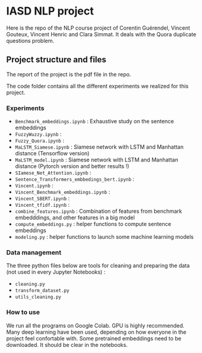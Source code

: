 # IASD NLP project
Here is the repo of the NLP course project of Corentin Guérendel, Vincent Gouteux, Vincent Henric and Clara Simmat. It deals with the Quora duplicate questions problem.

## Project structure and files

The report of the project is the pdf file in the repo.

The code folder contains all the different experiments we realized for this project.

### Experiments
- `Benchmark_embeddings.ipynb` : Exhaustive study on the sentence embeddings
- `FuzzyWuzzy.ipynb` :
- `Fuzzy_Quora.ipynb` :
- `MaLSTM_Siamese.ipynb` : Siamese network with LSTM and Manhattan distance (Tensorflow version)
- `MaLSTM_model.ipynb` : Siamese network with LSTM and Manhattan distance (Pytorch version and better results !)
- `SIamese_Net_Attention.ipynb` :
- `Sentence_Transformers_embbedings_bert.ipynb` :
- `Vincent.ipynb` :
- `Vincent_Benchmark_embeddings.ipynb` :
- `Vincent_SBERT.ipynb` :
- `Vincent_tfidf.ipynb` :
- `combine_features.ipynb` :	Combination of features from benchmark embedddings, and other features in a big model
- `compute_embeddings.py` : helper functions to compute sentence embeddings
- `modeling.py` : helper functions to launch some machine learning models
  
### Data management  

The three python files below are tools for cleaning and preparing the data (not used in every Jupyter Notebooks) :
- `cleaning.py` 
- `transform_dataset.py`
- `utils_cleaning.py`

### How to use

We run all the programs on Google Colab. GPU is highly recommended.
Many deep learning have been used, depending on how everyone in the project feel confortable with.
Some pretrained embeddings need to be downloaded. It should be clear in the notebooks.
